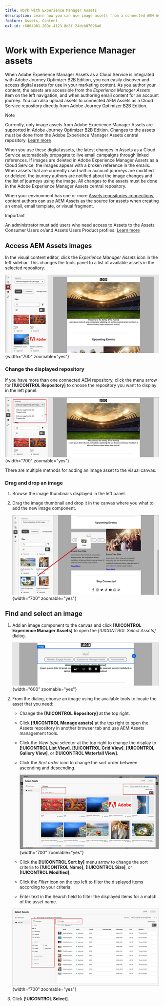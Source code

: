 ```yaml
---
title: Work with Experience Manager Assets
description: Learn how you can use image assets from a connected AEM Assets repository when authoring content in Adobe Journey Optimizer B2B Edition.
feature: Assets, Content
exl-id: c6864981-209c-4123-8d3f-24deb07026a0
---
```

# Work with Experience Manager assets

When Adobe Experience Manager Assets as a Cloud Service is integrated with Adobe Journey Optimizer B2B Edition, you can easily discover and access digital assets for use in your marketing content. As you author your content, the assets are accessible from the _Experience Manager Assets_ item on the left navigation, and when authoring email content for an account journey. You can also upload assets to connected AEM Assets as a Cloud Service repository directly from Adobe Journey Optimizer B2B Edition.

>[!NOTE]
>
>Currently, only image assets from Adobe Experience Manager Assets are supported in Adobe Journey Optimizer B2B Edition. Changes to the assets must be done from the Adobe Experience Manager Assets central repository. [Learn more](https://experienceleague.adobe.com/en/docs/experience-manager-cloud-service/content/assets/manage/manage-digital-assets)

When you use these digital assets, the latest changes in Assets as a Cloud Service automatically propagate to live email campaigns through linked references. If images are deleted in Adobe Experience Manager Assets as a Cloud Service, the images appear with a broken reference in the emails. When assets that are currently used within account journeys are modified or deleted, the journey authors are notified about the image changes and the list of journeys using the image. All changes to the assets must be done in the Adobe Experience Manager Assets central repository.

When your environment has one or more [Assets repositories connections](../admin/configure-aem-repositories.md), content authors can use AEM Assets as the source for assets when creating an email, email template, or visual fragment.

>[!IMPORTANT]
>
>An administrator must add users who need access to Assets to the Assets Consumer Users or/and Assets Users Product profiles. [Learn more](https://experienceleague.adobe.com/en/docs/experience-manager-cloud-service/content/security/ims-support#managing-products-and-user-access-in-admin-console)

## Access AEM Assets images

In the visual content editor, click the _Experience Manager Assets_ <!--( ![Experience Manager Assets icon](/help/assets/do-not-localize/icon-aem-assets.svg) )-->icon in the left sidebar. This changes the tools panel to a list of available assets in the selected repository.

![Click the Assets selector icon to access the image assets](./assets/content-assets-selector-aem-assets.png){width="700" zoomable="yes"}

### Change the displayed repository

If you have more than one connected AEM repository, click the menu arrow for **[!UICONTROL Repository]** to choose the repository you want to display in the left panel.

![Choose an AEM Assets repository to access the image assets](./assets/content-assets-selector-aem-repo.png){width="700" zoomable="yes"}

There are multiple methods for adding an image asset to the visual canvas.

### Drag and drop an image

1. Browse the image thumbnails displayed in the left panel.

1. Drag the image thumbnail and drop it in the canvas where you what to add the new image component.

   ![Drag and drop an image asset](./assets/content-drag-drop-image-aem-assets.png){width="700" zoomable="yes"}

## Find and select an image

1. Add an image component to the canvas and click **[!UICONTROL Experience Manager Assets]** to open the _[!UICONTROL Select Assets]_ dialog.

   ![Select an asset for the image component](./assets/content-image-component-empty.png){width="600" zoomable="yes"}

1. From the dialog, choose an image using the available tools to locate the asset that you need:
   
   * Change the **[!UICONTROL Repository]** at the top right.

   * Click **[!UICONTROL Manage assets]** at the top right to open the Assets repository in another browser tab and use AEM Assets management tools.

   * Click the _View type_ selector at the top right to change the display to **[!UICONTROL List View]**, **[!UICONTROL Grid View]**, **[!UICONTROL Gallery View]**, or **[!UICONTROL Waterfall View]**.

   * Click the _Sort order_ icon to change the sort order between ascending and descending.

      ![Use tools in the Select Assets dialog to find and select an image asset](./assets/content-select-assets-dialog-aem.png){width="700" zoomable="yes"}

   * Click the **[!UICONTROL Sort by]** menu arrow to change the sort criteria to **[!UICONTROL Name]**, **[!UICONTROL Size]**, or **[!UICONTROL Modified]**.

   * Click the _Filter_ icon on the top left to filter the displayed items according to your criteria.

   * Enter text in the Search field to filter the displayed items for a match of the asset name.

   ![Use the filters and search field to locate the asset](./assets/content-select-assets-dialog-aem-filter.png){width="700" zoomable="yes"}

1. Click **[!UICONTROL Select]**.
<!-- 

## Upload assets

To import files to Assets as a Cloud Service, you first need to browse or create the folder to be used for storage. You can then import an asset and add it to your email content. After assets are uploaded, you can [use the image assets as you author content](./assets-overview.md#add-assets-to-your-content).

1. While authoring your content in the email designer, drag an image element into the canvas. 

   The properties on the right reflect the image element selection. 

1. Click **[!UICONTROL Import media]** to open the _[!UICONTROL Upload image]_ dialog.

1. If your file system is open to your image file, drag and drop the file on the box in the dialog.

   ![Upload image file to Assets repository](./assets/email-designer-image-upload.png){width="700" zoomable="yes"}

   You can also click the **[!UICONTROL Select a file from your computer]** link and use your file system to locate and select the image file. Click Open and the image file is displayed in the box.

1. Click **[!UICONTROL Import]**.
-->
